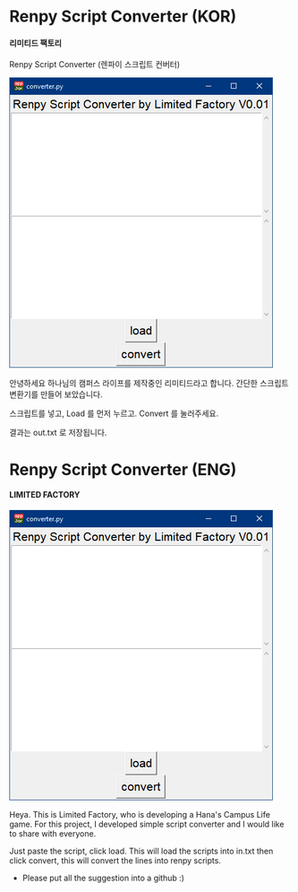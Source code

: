 # Renpy Script Converter (KOR)
#### 리미티드 팩토리
 Renpy Script Converter (렌파이 스크립트 컨버터)
 
 ![screenshot](githubimage1.png)
 
 안녕하세요 하나님의 캠퍼스 라이프를 제작중인 리미티드라고 합니다.
 간단한 스크립트 변환기를 만들어 보았습니다.
 
 스크립트를 넣고, Load 를 먼저 누르고. Convert 를 눌러주세요.
 
 결과는 out.txt 로 저장됩니다.
 

# Renpy Script Converter (ENG)
#### LIMITED FACTORY

 ![screenshot](githubimage1.png)

Heya. This is Limited Factory, who is developing a Hana's Campus Life game.
For this project, I developed simple script converter and I would like to share
with everyone.

Just paste the script, click load. This will load the scripts into in.txt 
then click convert, this will convert the lines into renpy scripts.

- Please put all the suggestion into a github :) 

 
 
 
 
 
